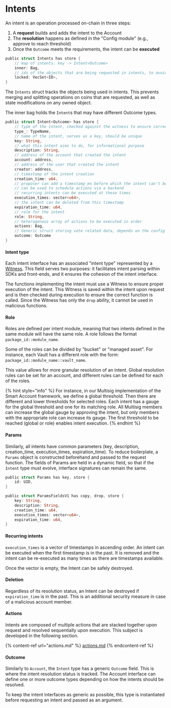 # Intents

An intent is an operation processed on-chain in three steps:

1. A **request** builds and adds the intent to the Account
2. The **resolution** happens as defined in the "Config module" (e.g., approve to reach threshold)
3. Once the `Outcome` meets the requirements, the intent can be **executed**

```rust
public struct Intents has store {
    // map of intents: key -> Intent<Outcome>
    inner: Bag,
    // ids of the objects that are being requested in intents, to avoid state changes
    locked: VecSet<ID>,
}
```

The `Intents` struct tracks the objects being used in intents. This prevents merging and splitting operations on coins that are requested, as well as state modifications on any owned object.

The inner bag holds the `Intent`s that may have different Outcome types.

```rust
public struct Intent<Outcome> has store {
    // type of the intent, checked against the witness to ensure correct execution
    type_: TypeName,
    // name of the intent, serves as a key, should be unique
    key: String,
    // what this intent aims to do, for informational purpose
    description: String,
    // address of the account that created the intent
    account: address,
    // address of the user that created the intent
    creator: address,
    // timestamp of the intent creation
    creation_time: u64,
    // proposer can add a timestamp_ms before which the intent can't be executed
    // can be used to schedule actions via a backend
    // recurring intents can be executed at these times
    execution_times: vector<u64>,
    // the intent can be deleted from this timestamp
    expiration_time: u64,
    // role for the intent 
    role: String,
    // heterogenous array of actions to be executed in order
    actions: Bag,
    // Generic struct storing vote related data, depends on the config
    outcome: Outcome
}
```

#### Intent type

Each intent interface has an associated "intent type" represented by a [Witness](https://move-book.com/programmability/witness-pattern.html). This field serves two purposes: it facilitates intent parsing within SDKs and front-ends, and it ensures the cohesion of the intent interface.

The functions implementing the intent must use a Witness to ensure proper execution of the intent. This Witness is saved within the intent upon request and is then checked during execution to ensure the correct function is called. Since the Witness has only the `drop` ability, it cannot be used in malicious functions.

#### Role

Roles are defined per intent module, meaning that two intents defined in the same module will have the same role. A role follows the format `package_id::module_name`.

Some of the roles can be divided by "bucket" or "managed asset". For instance, each Vault has a different role with the form: `package_id::module_name::vault_name`.

This value allows for more granular resolution of an intent. Global resolution rules can be set for an account, and different rules can be defined for each of the roles.

{% hint style="info" %}
For instance, in our Multisig implementation of the Smart Account framework, we define a global threshold. Then there are different and lower thresholds for selected roles. Each intent has a gauge for the global threshold and one for its matching role. All Multisig members can increase the global gauge by approving the intent, but only members with the appropriate role can increase its gauge. The first threshold to be reached (global or role) enables intent execution.
{% endhint %}

#### Params

Similarly, all intents have common parameters (key, description, creation\_time, execution\_times, expiration\_time). To reduce boilerplate, a `Params` object is constructed beforehand and passed to the request function. The fields of Params are held in a dynamic field, so that if the `Intent` type must evolve, interface signatures can remain the same.

```rust
public struct Params has key, store {
    id: UID,
}

public struct ParamsFieldsV1 has copy, drop, store {
    key: String,
    description: String,
    creation_time: u64,
    execution_times: vector<u64>,
    expiration_time: u64,
}
```

#### Recurring intents

`execution_times` is a vector of timestamps in ascending order. An intent can be executed when the first timestamp is in the past. It is removed and the intent can be re-executed as many times as there are timestamps available.

Once the vector is empty, the Intent can be safely destroyed.

#### Deletion

Regardless of its resolution status, an Intent can be destroyed if `expiration_time` is in the past. This is an additional security measure in case of a malicious account member.

#### Actions

Intents are composed of multiple actions that are stacked together upon request and resolved sequentially upon execution. This subject is developed in the following section.

{% content-ref url="actions.md" %}
[actions.md](actions.md)
{% endcontent-ref %}

#### Outcome

Similarly to `Account`, the `Intent` type has a generic `Outcome` field. This is where the intent resolution status is tracked. The Account interface can define one or more outcome types depending on how the intents should be resolved.

To keep the intent interfaces as generic as possible, this type is instantiated before requesting an intent and passed as an argument.

